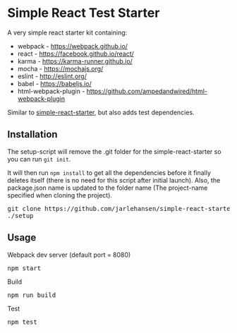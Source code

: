 # Simple React Test Starter

A very simple react starter kit containing:
* webpack - https://webpack.github.io/
* react - https://facebook.github.io/react/
* karma - https://karma-runner.github.io/
* mocha - https://mochajs.org/
* eslint - http://eslint.org/
* babel - https://babeljs.io/
* html-webpack-plugin - https://github.com/ampedandwired/html-webpack-plugin

Similar to [simple-react-starter](https://github.com/jarlehansen/simple-react-starter), but also adds test dependencies.

## Installation
The setup-script will remove the .git folder for the simple-react-starter so you can run `git init`.

It will then run `npm install` to get all the dependencies before it finally deletes itself (there is no need for this script after initial launch). Also, the package.json name is updated to the folder name (The project-name specified when cloning the project).

<pre>
git clone https://github.com/jarlehansen/simple-react-starter.git <i>project-name</i>
./setup
</pre>

## Usage
Webpack dev server (default port = 8080)
<pre>
npm start
</pre>

Build
<pre>
npm run build
</pre>

Test
<pre>
npm test
</pre>
